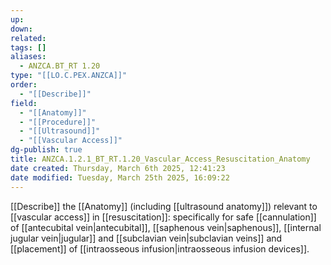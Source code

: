 ```yaml
---
up: 
down: 
related: 
tags: []
aliases:
  - ANZCA.BT_RT 1.20
type: "[[LO.C.PEX.ANZCA]]"
order:
  - "[[Describe]]"
field:
  - "[[Anatomy]]"
  - "[[Procedure]]"
  - "[[Ultrasound]]"
  - "[[Vascular Access]]"
dg-publish: true
title: ANZCA.1.2.1_BT_RT.1.20_Vascular_Access_Resuscitation_Anatomy
date created: Thursday, March 6th 2025, 12:41:23
date modified: Tuesday, March 25th 2025, 16:09:22
---
```


[[Describe]] the [[Anatomy]] (including [[ultrasound anatomy]]) relevant to [[vascular access]] in [[resuscitation]]: specifically for safe [[cannulation]] of [[antecubital vein|antecubital]], [[saphenous vein|saphenous]], [[internal jugular vein|jugular]] and [[subclavian vein|subclavian veins]] and [[placement]] of [[intraosseous infusion|intraosseous infusion devices]].
